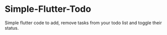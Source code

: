 # Simple-Flutter-Todo
Simple flutter code to add, remove tasks from your todo list and toggle their status.
